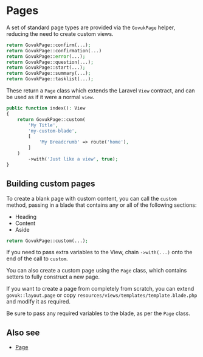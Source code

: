 # Pages

A set of standard page types are provided via the `GovukPage` helper, reducing the need to create custom views.

```php
return GovukPage::confirm(...);
return GovukPage::confirmation(...)
return GovukPage::error(...);
return GovukPage::question(...);
return GovukPage::start(...);
return GovukPage::summary(...);
return GovukPage::tasklist(...);
```

These return a `Page` class which extends the Laravel `View` contract, and can be used as if it were a normal `view`.

```php
public function index(): View
{
    return GovukPage::custom(
        'My Title',
        'my-custom-blade',
        [
            'My Breadcrumb' => route('home'),
        ]
    )
        ->with('Just like a view', true);
}
```

## Building custom pages

To create a blank page with custom content, you can call the `custom` method, passing in a blade that contains any or all of the following sections:

* Heading
* Content
* Aside

```php
return GovukPage::custom(...);
```

If you need to pass extra variables to the View, chain `->with(...)` onto the end of the call to `custom`.

You can also create a custom page using the `Page` class, which contains setters to fully construct a new page.

If you want to create a page from completely from scratch, you can extend `govuk::layout.page` or copy `resources/views/templates/template.blade.php` and modify it as required.

Be sure to pass any required variables to the blade, as per the `Page` class.

## Also see

* [Page](classes/page.md)
